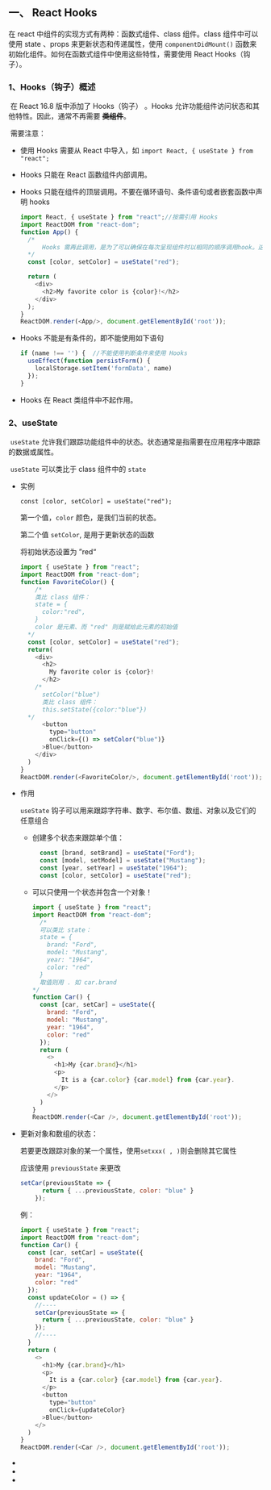 ## 一、 React  Hooks 

  在 react 中组件的实现方式有两种：函数式组件、class 组件。class 组件中可以使用 state 、props 来更新状态和传递属性，使用 `componentDidMount()` 函数来初始化组件。如何在函数式组件中使用这些特性，需要使用 React  Hooks（钩子）。

###   1、Hooks（钩子）概述

​	在 React 16.8 版中添加了 Hooks（钩子） 。Hooks 允许功能组件访问状态和其他特性。因此，通常不再需要 ~~**类组件**~~。

​	需要注意：

- 使用 Hooks 需要从 React 中导入，如 `import React, { useState } from "react";`

- Hooks 只能在 React 函数组件内部调用。

- Hooks 只能在组件的顶层调用。不要在循环语句、条件语句或者嵌套函数中声明 hooks

  ```js
  import React, { useState } from "react";//按需引用 Hooks
  import ReactDOM from "react-dom";
  function App() {
    /*
    	Hooks 需再此调用，是为了可以确保在每次呈现组件时以相同的顺序调用hook。这使得React能够在		多个useState和useEffect调用之间正确保存hook的状态。
    */
    const [color, setColor] = useState("red");
  
    return (
      <div>
        <h2>My favorite color is {color}!</h2>
      </div>
    );
  }
  ReactDOM.render(<App/>, document.getElementById('root'));
  ```

- Hooks 不能是有条件的，即不能使用如下语句

  ```js
  if (name !== '') {  //不能使用判断条件来使用 Hooks
    useEffect(function persistForm() {
      localStorage.setItem('formData', name) 
    });
  }
  ```

- Hooks 在 React 类组件中不起作用。

###   2、useState

​	`useState`  允许我们跟踪功能组件中的状态。状态通常是指需要在应用程序中跟踪的数据或属性。

​	`useState`  可以类比于 class 组件中的 `state`

- 实例

  `const [color, setColor] = useState("red");`

  第一个值，`color` 颜色，是我们当前的状态。

  第二个值 `setColor`, 是用于更新状态的函数

  将初始状态设置为 ”red“

  ```js
  import { useState } from "react";
  import ReactDOM from "react-dom";
  function FavoriteColor() {
      /*
      类比 class 组件：
      state = {
        color:"red",
      }
      color 是元素、而 "red" 则是赋给此元素的初始值
    */
    const [color, setColor] = useState("red");
    return(
      <div>
        <h2>
          My favorite color is {color}!
        </h2>
  	  /*
  	  	setColor("blue")
  	  	类比 class 组件：
  		this.setState({color:"blue"})
  	*/
        <button
          type="button"
          onClick={() => setColor("blue")}
        >Blue</button>
      </div>
    )
  }
  ReactDOM.render(<FavoriteColor/>, document.getElementById('root'));
  ```

- 作用

  `useState` 钩子可以用来跟踪字符串、数字、布尔值、数组、对象以及它们的任意组合

  - 创建多个状态来跟踪单个值：

    ```js
      const [brand, setBrand] = useState("Ford");
      const [model, setModel] = useState("Mustang");
      const [year, setYear] = useState("1964");
      const [color, setColor] = useState("red");
    ```

  - 可以只使用一个状态并包含一个对象！

    ```js
    import { useState } from "react";
    import ReactDOM from "react-dom";
      /*
      可以类比 state：
      state = {
      	brand: "Ford",
        model: "Mustang",
        year: "1964",
        color: "red"
      }
      取值则用 . 如 car.brand
    */
    function Car() {
      const [car, setCar] = useState({
        brand: "Ford",
        model: "Mustang",
        year: "1964",
        color: "red"
      });
      return (
        <>
          <h1>My {car.brand}</h1>
          <p>
            It is a {car.color} {car.model} from {car.year}.
          </p>
        </>
      )
    }
    ReactDOM.render(<Car />, document.getElementById('root'));
    ```

- 更新对象和数组的状态：

  若要更改跟踪对象的某一个属性，使用`setxxx( , )`则会删除其它属性

  应该使用 `previousState` 来更改

  ```js
  setCar(previousState => {
        return { ...previousState, color: "blue" }
      });
  ```

  例：

  ```js
  import { useState } from "react";
  import ReactDOM from "react-dom";
  function Car() {
    const [car, setCar] = useState({
      brand: "Ford",
      model: "Mustang",
      year: "1964",
      color: "red"
    });
    const updateColor = () => {
      //----
      setCar(previousState => {
        return { ...previousState, color: "blue" }
      });
      //----
    }
    return (
      <>
        <h1>My {car.brand}</h1>
        <p>
          It is a {car.color} {car.model} from {car.year}.
        </p>
        <button
          type="button"
          onClick={updateColor}
        >Blue</button>
      </>
    )
  }
  ReactDOM.render(<Car />, document.getElementById('root'));
  ```

  

- 

- 

- 